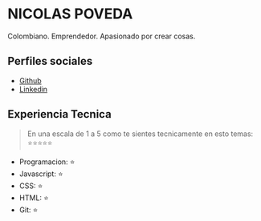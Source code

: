# NICOLAS POVEDA

Colombiano. Emprendedor. Apasionado por crear cosas.

## Perfiles sociales

- [Github](https://github.com/nicolaspovedas/)
- [Linkedin](https://www.linkedin.com/in/nicolaspovedas/)

## Experiencia Tecnica
> En una escala de 1 a 5 como te sientes tecnicamente en esto temas:  ⭐️⭐️⭐️⭐️⭐️

- Programacion: ⭐️
- Javascript: ⭐️
- CSS: ⭐️
- HTML: ⭐️
- Git: ⭐️
